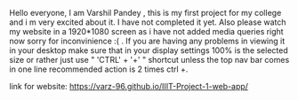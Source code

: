 Hello everyone, I am Varshil Pandey , this is my first project for my college and i m very excited about it. I have not completed it yet. Also please watch my website in a 1920*1080 screen as i have not added media queries right now sorry for inconvinience :( . If you are having any problems in viewing it in your desktop make sure that in your display settings 100% is the selected size or rather just use " 'CTRL' + '+' " shortcut unless the top nav bar comes in one line recommended action is 2 times ctrl +.

link for website: https://varz-96.github.io/IIIT-Project-1-web-app/
